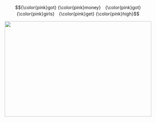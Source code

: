 $${\color{pink}got} {\color{pink}money}　{\color{pink}got} {\color{pink}girls}　{\color{pink}get} {\color{pink}high}$$

<p align="center">
  <img width="460" height="300" src="https://magma.com/shared/xvHIYtizf2bXewV5J2HumS">
</p>
<!---
N-0X0010010/N-0X0010010 is a ✨ special ✨ repository because its `README.md` (this file) appears on your GitHub profile.
You can click the Preview link to take a look at your changes.
--->
